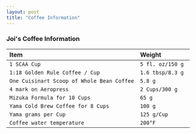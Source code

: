 ```yaml
---
layout: post
title: "Coffee Information"
---
```


### Joi's Coffee Information

| Item  | Weight | 
| :--- | :--- |
| `1 SCAA Cup` | `5 fl. oz/150 g` |
| `1:18 Golden Rule Coffee / Cup` | `1.6 tbsp/8.3 g ` |
| `One Cuisinart Scoop of Whole Bean Coffee`| `5.8 g` |
| `4 mark on Aeropress` | `2 Cups/300 g` |
| `Mizuka Formula for 10 Cups` | `65 g` |
| `Yama Cold Brew Coffee for 8 Cups` | `100 g`|
| `Yama grams per Cup` | `125 g/Cup` |
| `Coffee water temperature` | `200°F` |